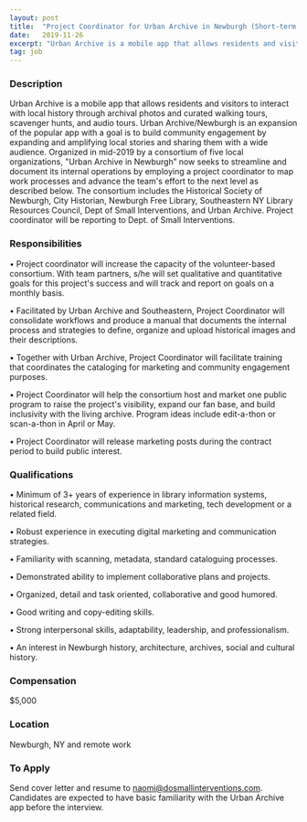 ```yaml
---
layout: post
title:  "Project Coordinator for Urban Archive in Newburgh (Short-term, January-May 2020)) - Dept. of Small Interventions"
date:   2019-11-26
excerpt: "Urban Archive is a mobile app that allows residents and visitors to interact with local history through archival photos and curated walking tours, scavenger hunts, and audio tours. Urban Archive/Newburgh is an expansion of the popular app with a goal is to build community engagement by expanding and amplifying local..."
tag: job
---
```


### Description   

Urban Archive is a mobile app that allows residents and visitors to interact with local history through archival photos and curated walking tours, scavenger hunts, and audio tours.  Urban Archive/Newburgh is an expansion of the popular app with a goal is to build community engagement by expanding and amplifying local stories and sharing them with a wide audience.  Organized in mid-2019 by a consortium of five local organizations, "Urban Archive in Newburgh” now seeks to streamline and document its internal operations by employing a project coordinator to map work processes and advance the team's effort to the next level as described below. The consortium includes the Historical Society of Newburgh, City Historian, Newburgh Free Library, Southeastern NY Library Resources Council, Dept of Small Interventions, and Urban Archive.  Project coordinator will be reporting to Dept. of Small Interventions.



### Responsibilities   

 
•  Project coordinator will increase the capacity of the volunteer-based consortium. With team partners, s/he will set qualitative and quantitative goals for this project's success and will track and report on goals on a monthly basis. 

•  Facilitated by Urban Archive and Southeastern, Project Coordinator will consolidate workflows and produce a manual that documents the internal process and strategies to define, organize and upload historical images and their descriptions. 

•  Together with Urban Archive, Project Coordinator will facilitate training that coordinates the cataloging for marketing and community engagement purposes.  

•  Project Coordinator will help the consortium host and market one public program to raise the project's visibility, expand our fan base, and build inclusivity with the living archive. Program ideas include edit-a-thon or scan-a-thon in April or May. 

•  Project Coordinator will release marketing posts during the contract period to build public interest. 


### Qualifications   


•  Minimum of 3+ years of experience in library information systems, historical research, communications and marketing, tech development or a related field.

•  Robust experience in executing digital marketing and communication strategies. 

•  Familiarity with scanning, metadata, standard cataloguing processes. 

•  Demonstrated ability to implement collaborative plans and projects. 

•  Organized, detail and task oriented, collaborative and good humored. 

•  Good writing and copy-editing skills. 

•  Strong interpersonal skills, adaptability, leadership, and professionalism. 

•  An interest in Newburgh history, architecture, archives, social and cultural history.



### Compensation   

$5,000


### Location   

Newburgh, NY and remote work 




### To Apply   

Send cover letter and resume to naomi@dosmallinterventions.com. Candidates are expected to have basic familiarity with the Urban Archive app before the interview.





